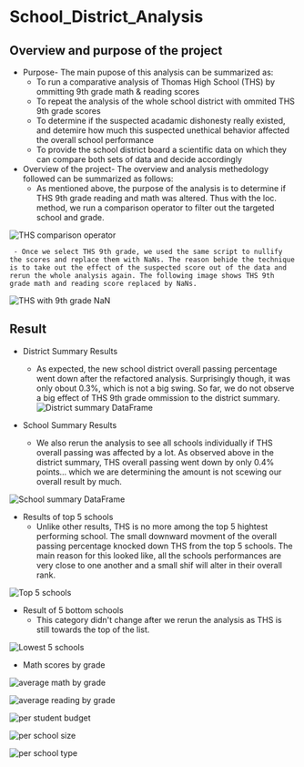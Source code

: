 # School_District_Analysis
## Overview and purpose of the project
   * Purpose- The main pupose of this analysis can be summarized as:
     - To run a comparative analysis of Thomas High School (THS) by ommitting 9th grade math & reading scores
     - To repeat the analysis of the whole school district with ommited THS 9th grade scores
     - To determine if the suspected acadamic dishonesty really existed, and detemire how much this suspected unethical behavior affected the overall school performance
     - To provide the school district board a scientific data on which they can compare both sets of data and decide accordingly
   * Overview of the project- The overview and analysis methedology followed can be summarized as follows:
     - As mentioned above, the purpose of the analysis is to determine if THS 9th grade reading and math was altered. Thus with the loc. method, we run a comparison operator to filter out the targeted school and grade.

![THS comparison operator](https://user-images.githubusercontent.com/89214854/136459887-f39e1337-34e3-42da-8611-9901268d6edf.png)
     
     - Once we select THS 9th grade, we used the same script to nullify the scores and replace them with NaNs. The reason behide the technique is to take out the effect of the suspected score out of the data and rerun the whole analysis again. The following image shows THS 9th grade math and reading score replaced by NaNs.

![THS with 9th grade NaN](https://user-images.githubusercontent.com/89214854/136459925-c375714d-beee-4223-8b12-99f0d6031fe2.png)


## Result

   * District Summary Results
     - As expected, the new school district overall passing percentage went down after the refactored analysis. Surprisingly though, it was only obout 0.3%, which is not a big swing. So far, we do not observe a big effect of THS 9th grade ommission to the district summary.
![District summary DataFrame](https://user-images.githubusercontent.com/89214854/136460072-1a733afd-d86d-4fd1-941a-e86eba2a0573.png)

   * School Summary Results
     - We also rerun the analysis to see all schools individually if THS overall passing was affected by a lot. As observed above in the district summary, THS overall passing went down by only 0.4% points... which we are determining the amount is not scewing our overall result by much.

![School summary DataFrame](https://user-images.githubusercontent.com/89214854/136460334-4f310af6-de49-4761-af70-7a0f1259d052.png)


   * Results of top 5 schools
     - Unlike other results, THS is no more among the top 5 hightest performing school. The small downward movment of the overall passing percentage knocked down THS from the top 5 schools. The main reason for this looked like, all the schools performances are very close to one another and a small shif will alter in their overall rank.

![Top 5 schools](https://user-images.githubusercontent.com/89214854/136460113-e08c534f-3e84-4e92-b52e-4b90d58d75d1.png)


   * Result of 5 bottom schools
     - This category didn't change after we rerun the analysis as THS is still towards the top of the list.

![Lowest 5 schools](https://user-images.githubusercontent.com/89214854/136460145-717dfe67-e762-47f7-a1fe-fd083dc62ab7.png)

   * Math scores by grade
   
![average math by grade](https://user-images.githubusercontent.com/89214854/136460199-f89c0e60-3d3c-4f0b-a53c-64b506042a53.png)

![average reading by grade](https://user-images.githubusercontent.com/89214854/136460232-291155df-2ee0-4c66-88d6-4994d75940d5.png)

![per student budget](https://user-images.githubusercontent.com/89214854/136460283-e50ef19b-8144-4a22-aab6-3ff8f19b668c.png)

![per school size](https://user-images.githubusercontent.com/89214854/136460395-6229e5b0-31f1-422f-8285-873077003e5c.png)

![per school type](https://user-images.githubusercontent.com/89214854/136460428-1414b7e0-7523-4e2c-923e-3ca6489bd545.png)




